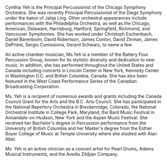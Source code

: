 Cynthia Yeh is the Principal Percussionist of the Chicago Symphony Orchestra. She was recently Principal Percussionist of the Diego Symphony under the baton of Jahja Ling. Other orchestral appearances include performances with the Philadelphia Orchestra, as well as the Chicago, American, Delaware, Harrisburg, Hartford, Springfield, Richmond, and Vancouver Symphonies. She has worked under Christoph Eschenbach, Daniel Barenboim, David Robertson, James Conlon, David Zinman, James DePriest, Sergiu Comissiona, Gerard Schwarz, to name a few.

An active chamber musician, Ms.Yeh is a member of the Battery Four Percussion Group, known for its stylistic diversity and dedication to new music. In addition, she has performed throughout the United States and Canada including concerts in Lincoln Center in New York, Kennedy Center in Washington D.C. and British Columbia, Canada. She has also been featured in the West Coast Performance Series of the Canadian Broadcasting Corporation.

Ms. Yeh is a recipient of numerous awards and grants including the Canada Council Grant for the Arts and the B.C. Arts Council. She has participated in the National Repertory Orchestra in Breckenridge, Colorado, the National Orchestral Institute in College Park, Maryland, the Bard Music Festival in Annandale-on-Hudson, New York and the Aspen Music Festival. She received her Bachelor's degree in Percussion performance from the University of British Columbia and her Master's degree from the Esther Boyer College of Music at Temple University where she studied with Alan Abel.

Ms. Yeh is an active clinician as a concert artist for Pearl Drums, Adams Musical Instruments, and the Avedis Zildjian Company.